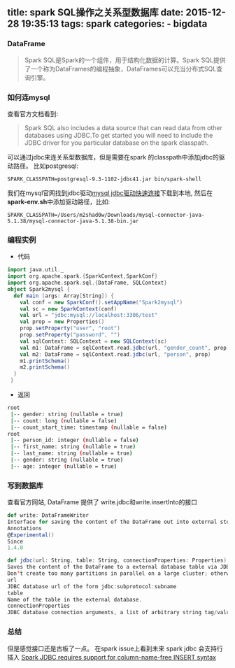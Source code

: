 title: spark SQL操作之关系型数据库
date: 2015-12-28 19:35:13
tags: spark
categories: 
	- bigdata
---


###  **DataFrame**

> Spark SQL是Spark的一个组件，用于结构化数据的计算。Spark SQL提供了一个称为DataFrames的编程抽象，DataFrames可以充当分布式SQL查询引擎。

<!--more-->

###  **如何连mysql**
查看官方文档看到:   
> Spark SQL also includes a data source that can read data from other databases using JDBC.To get started you will need to include the JDBC driver for you particular database on the spark classpath. 

可以通过jdbc来连关系型数据库，但是需要在spark 的classpath中添加jdbc的驱动路径。
比如postgresql: 

```shell
SPARK_CLASSPATH=postgresql-9.3-1102-jdbc41.jar bin/spark-shell
```

我们在mysql官网找到jdbc驱动[mysql jdbc驱动快速连接](https://dev.mysql.com/downloads/connector/j/)下载到本地, 然后在**spark-env.sh**中添加驱动路径，比如:

```shell
SPARK_CLASSPATH=/Users/m2shad0w/Downloads/mysql-connector-java-5.1.38/mysql-connector-java-5.1.38-bin.jar
```
### **编程实例**

* 代码
```scala
import java.util._
import org.apache.spark.{SparkContext,SparkConf}
import org.apache.spark.sql.{DataFrame, SQLContext}
object Spark2mysql {
  def main (args: Array[String]) {
    val conf = new SparkConf().setAppName("Spark2mysql")
    val sc = new SparkContext(conf)
    val url = "jdbc:mysql://localhost:3306/test"
    val prop = new Properties()
    prop.setProperty("user", "root")
    prop.setProperty("password", "")
    val sqlContext: SQLContext = new SQLContext(sc)
    val m1: DataFrame = sqlContext.read.jdbc(url, "gender_count", prop)
    val m2: DataFrame = sqlContext.read.jdbc(url, "person", prop)
    m1.printSchema()
    m2.printSchema()
  }
 }
```

* 返回
```bash
root
 |-- gender: string (nullable = true)
 |-- count: long (nullable = false)
 |-- count_start_time: timestamp (nullable = false)
root
 |-- person_id: integer (nullable = false)
 |-- first_name: string (nullable = true)
 |-- last_name: string (nullable = true)
 |-- gender: string (nullable = true)
 |-- age: integer (nullable = true)
```

### **写到数据库**

查看官方网站, DataFrame 提供了 write.jdbc和write.insertInto的接口

```scala
def write: DataFrameWriter
Interface for saving the content of the DataFrame out into external storage.
Annotations
@Experimental()
Since
1.4.0
```

```scala
def jdbc(url: String, table: String, connectionProperties: Properties): Unit
Saves the content of the DataFrame to a external database table via JDBC. In the case the table already exists in the external database, behavior of this function depends on the save mode, specified by the mode function (default to throwing an exception).
Don't create too many partitions in parallel on a large cluster; otherwise Spark might crash your external database systems.
url
JDBC database url of the form jdbc:subprotocol:subname
table
Name of the table in the external database.
connectionProperties
JDBC database connection arguments, a list of arbitrary string tag/value. Normally at least a "user" and "password" property should be included.
```
### **总结**

但是感觉接口还是古板了一点。
在spark issue上看到未来 spark jdbc 会支持行插入
[Spark JDBC requires support for column-name-free INSERT syntax](https://issues.apache.org/jira/browse/SPARK-12010)
